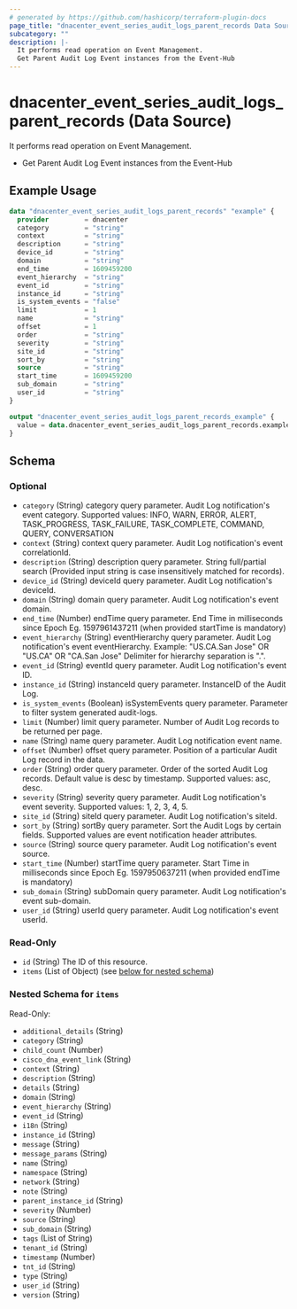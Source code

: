 ```yaml
---
# generated by https://github.com/hashicorp/terraform-plugin-docs
page_title: "dnacenter_event_series_audit_logs_parent_records Data Source - terraform-provider-dnacenter"
subcategory: ""
description: |-
  It performs read operation on Event Management.
  Get Parent Audit Log Event instances from the Event-Hub
---
```


# dnacenter_event_series_audit_logs_parent_records (Data Source)

It performs read operation on Event Management.

- Get Parent Audit Log Event instances from the Event-Hub

## Example Usage

```terraform
data "dnacenter_event_series_audit_logs_parent_records" "example" {
  provider         = dnacenter
  category         = "string"
  context          = "string"
  description      = "string"
  device_id        = "string"
  domain           = "string"
  end_time         = 1609459200
  event_hierarchy  = "string"
  event_id         = "string"
  instance_id      = "string"
  is_system_events = "false"
  limit            = 1
  name             = "string"
  offset           = 1
  order            = "string"
  severity         = "string"
  site_id          = "string"
  sort_by          = "string"
  source           = "string"
  start_time       = 1609459200
  sub_domain       = "string"
  user_id          = "string"
}

output "dnacenter_event_series_audit_logs_parent_records_example" {
  value = data.dnacenter_event_series_audit_logs_parent_records.example.items
}
```

<!-- schema generated by tfplugindocs -->
## Schema

### Optional

- `category` (String) category query parameter. Audit Log notification's event category. Supported values: INFO, WARN, ERROR, ALERT, TASK_PROGRESS, TASK_FAILURE, TASK_COMPLETE, COMMAND, QUERY, CONVERSATION
- `context` (String) context query parameter. Audit Log notification's event correlationId.
- `description` (String) description query parameter. String full/partial search (Provided input string is case insensitively matched for records).
- `device_id` (String) deviceId query parameter. Audit Log notification's deviceId.
- `domain` (String) domain query parameter. Audit Log notification's event domain.
- `end_time` (Number) endTime query parameter. End Time in milliseconds since Epoch Eg. 1597961437211 (when provided startTime is mandatory)
- `event_hierarchy` (String) eventHierarchy query parameter. Audit Log notification's event eventHierarchy. Example: "US.CA.San Jose" OR "US.CA" OR "CA.San Jose" Delimiter for hierarchy separation is ".".
- `event_id` (String) eventId query parameter. Audit Log notification's event ID.
- `instance_id` (String) instanceId query parameter. InstanceID of the Audit Log.
- `is_system_events` (Boolean) isSystemEvents query parameter. Parameter to filter system generated audit-logs.
- `limit` (Number) limit query parameter. Number of Audit Log records to be returned per page.
- `name` (String) name query parameter. Audit Log notification event name.
- `offset` (Number) offset query parameter. Position of a particular Audit Log record in the data.
- `order` (String) order query parameter. Order of the sorted Audit Log records. Default value is desc by timestamp. Supported values: asc, desc.
- `severity` (String) severity query parameter. Audit Log notification's event severity. Supported values: 1, 2, 3, 4, 5.
- `site_id` (String) siteId query parameter. Audit Log notification's siteId.
- `sort_by` (String) sortBy query parameter. Sort the Audit Logs by certain fields. Supported values are event notification header attributes.
- `source` (String) source query parameter. Audit Log notification's event source.
- `start_time` (Number) startTime query parameter. Start Time in milliseconds since Epoch Eg. 1597950637211 (when provided endTime is mandatory)
- `sub_domain` (String) subDomain query parameter. Audit Log notification's event sub-domain.
- `user_id` (String) userId query parameter. Audit Log notification's event userId.

### Read-Only

- `id` (String) The ID of this resource.
- `items` (List of Object) (see [below for nested schema](#nestedatt--items))

<a id="nestedatt--items"></a>
### Nested Schema for `items`

Read-Only:

- `additional_details` (String)
- `category` (String)
- `child_count` (Number)
- `cisco_dna_event_link` (String)
- `context` (String)
- `description` (String)
- `details` (String)
- `domain` (String)
- `event_hierarchy` (String)
- `event_id` (String)
- `i18n` (String)
- `instance_id` (String)
- `message` (String)
- `message_params` (String)
- `name` (String)
- `namespace` (String)
- `network` (String)
- `note` (String)
- `parent_instance_id` (String)
- `severity` (Number)
- `source` (String)
- `sub_domain` (String)
- `tags` (List of String)
- `tenant_id` (String)
- `timestamp` (Number)
- `tnt_id` (String)
- `type` (String)
- `user_id` (String)
- `version` (String)


